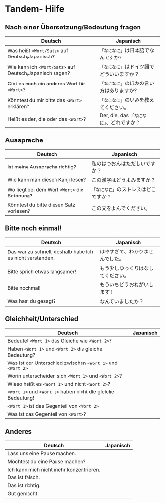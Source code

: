# Tandem- Hilfe
## Nach einer Übersetzung/Bedeutung fragen

| Deutsch  | Japanisch |
| ------------- | ------------- |
| Was heißt `<Wort/Satz>` auf Deutsch/Japanisch?  | `「なになに」`は日本語でなんですか? |
| Wie kann ich `<Wort/Satz>` auf Deutsch/Japanisch sagen?  | `「なになに」`はドイツ語でどういいますか？ |
| Gibt es noch ein anderes Wort für `<Wort>`? |`「なになに」`のほかの言い方はありますか? |
| Könntest du mir bitte das `<Wort>` erklären? | `「なになに」`のいみを教えてください。|
| Heißt es der, die oder das `<Wort>`? | Der, die, das `「なになに」`、どれですか？ |


## Aussprache

| Deutsch  | Japanisch |
| ------------- | ------------- |
| Ist meine Aussprache richtig? | 私のはつおんはただしいですか？  |
| Wie kann man diesen Kanji lesen? | この漢字はどうよみますか？ |
| Wo liegt bei dem Wort `<Wort>` die Betonung? | `「なになに」`のストレスはどこですか？ |
| Könntest du bitte diesen Satz vorlesen? | この文をよんでください。|


## Bitte noch einmal!

| Deutsch  | Japanisch |
| ------------- | ------------- |
| Das war zu schnell, deshalb habe ich es nicht verstanden. | はやすぎて、わかりませんでした。|
| Bitte sprich etwas langsamer! | もう少しゆっくりはなしてください。|
| Bitte nochmal! | もういちどうおねがいします！|
| Was hast du gesagt? | なんていましたか？|


## Gleichheit/Unterschied

| Deutsch  | Japanisch |
| ------------- | ------------- |
| Bedeutet `<Wort 1>` das Gleiche wie `<Wort 2>`? ||
| Haben `<Wort 1>` und `<Wort 2>` die gleiche Bedeutung? ||
| Was ist der Unterschied zwischen `<Wort 1>` und `<Wort 2>` ||
| Worin unterscheiden sich `<Wort 1>` und `<Wort 2>`? ||
| Wieso heißt es `<Wort 1>` und nicht `<Wort 2>`? ||
| `<Wort 1>` und `<Wort 2>` haben nicht die gleiche Bedeutung! | |
| `<Wort 1>` ist das Gegenteil von `<Wort 2>` | |
| Was ist das Gegenteil von `<Wort>`? | |


## Anderes

| Deutsch  | Japanisch |
| ------------- | ------------- |
| Lass uns eine Pause machen. ||
| Möchtest du eine Pause machen? ||
| Ich kann mich nicht mehr konzentrieren. | |
| Das ist falsch. | |
| Das ist richtig. | |
| Gut gemacht. | |
